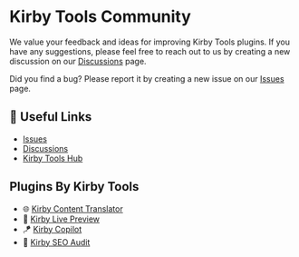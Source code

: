 # Kirby Tools Community

We value your feedback and ideas for improving Kirby Tools plugins. If you have any suggestions, please feel free to reach out to us by creating a new discussion on our [Discussions](https://github.com/kirby-tools/community/discussions) page.

Did you find a bug? Please report it by creating a new issue on our [Issues](https://github.com/kirby-tools/community/issues) page.

## 🔖 Useful Links

- [Issues](https://github.com/kirby-tools/community/issues)
- [Discussions](https://github.com/kirby-tools/community/discussions)
- [Kirby Tools Hub](https://hub.kirby.tools)

## Plugins By Kirby Tools

- 🌐 [Kirby Content Translator](https://kirby.tools/content-translator)
- 🪩 [Kirby Live Preview](https://kirby.tools/live-preview)
- 🪁 [Kirby Copilot](https://kirbycopilot.com)
- 🏃 [Kirby SEO Audit](https://kirbyseo.com)
